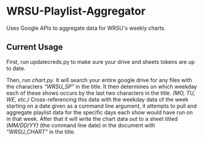 # WRSU-Playlist-Aggregator
Uses Google APIs to aggregate data for WRSU's weekly charts.

## Current Usage
First, run updatecreds.py to make sure your drive and sheets tokens are up to date.

Then, run *chart.py*. It will search your entire google drive for any files with the characters *"WRSU_SP"* in the title.
It then determines on which weekday each of these shows occurs by the last two characters in the title. *(MO, TU, WE, etc.)*
Cross-referencing this data with the weekday data of the week starting on a date given as a command line argument,
it attempts to pull and aggregate playlist data for the specific days each show would have run on in that week.
After that it will write the chart data out to a sheet titled *(MM/DD/YY)* (the command line date) in the document with *"WRSU_CHART"* 
in the title.
